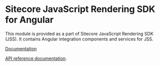 # Sitecore JavaScript Rendering SDK for Angular

This module is provided as a part of Sitecore JavaScript Rendering SDK (JSS). It contains Angular integration components and services for JSS.


[Documentation](https://doc.sitecore.com/xp/en/developers/hd/201/sitecore-headless-development/sitecore-javascript-rendering-sdk--jss--for-angular.html)

[API reference documentation](/ref-docs/sitecore-jss-angular/).
